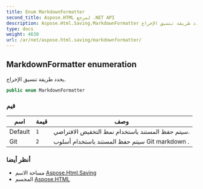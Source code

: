 ```yaml
---
title: Enum MarkdownFormatter
second_title: Aspose.HTML لمرجع .NET API
description: Aspose.Html.Saving.MarkdownFormatter تعداد. يحدد طريقة تنسيق الإخراج.
type: docs
weight: 4630
url: /ar/net/aspose.html.saving/markdownformatter/
---
```

## MarkdownFormatter enumeration

يحدد طريقة تنسيق الإخراج.

```csharp
public enum MarkdownFormatter
```

### قيم

| اسم | قيمة | وصف |
| --- | --- | --- |
| Default | `1` | سيتم حفظ المستند باستخدام نمط التخفيض الافتراضي. |
| Git | `2` | سيتم حفظ المستند باستخدام أسلوب Git markdown . |

### أنظر أيضا

* مساحة الاسم [Aspose.Html.Saving](../../aspose.html.saving/)
* المجسم [Aspose.HTML](../../)


